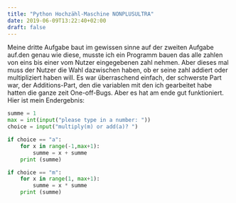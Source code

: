 ```yaml
---
title: "Python Hochzähl-Maschine NONPLUSULTRA"
date: 2019-06-09T13:22:40+02:00
draft: false
---
```


Meine dritte Aufgabe baut im gewissen sinne auf der zweiten Aufgabe auf.den genau wie diese, musste ich ein Programm bauen das alle zahlen von eins bis einer vom Nutzer eingegebenen zahl nehmen. Aber dieses mal muss der Nutzer die Wahl dazwischen haben, ob er seine zahl addiert oder multipliziert haben will. Es war überraschend einfach, der schwerste Part war, der Additions-Part, den die variablen mit den ich gearbeitet habe hatten die ganze zeit One-off-Bugs. Aber es hat am ende gut funktioniert. Hier ist mein Endergebnis:

```python
summe = 1
max = int(input("please type in a number: "))
choice = input("multiply(m) or add(a)? ")

if choice == "a":
    for x in range(-1,max+1):
        summe = x + summe
    print (summe)

if choice == "m":
    for x in range(1, max+1):
        summe = x * summe
    print (summe)
```
